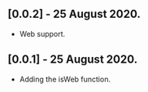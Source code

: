 ## [0.0.2] - 25 August 2020.

* Web support.

## [0.0.1] - 25 August 2020.

* Adding the isWeb function.
